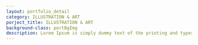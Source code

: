 ```yaml
---
layout: portfolio_detail
category: ILLUSTRATION & ART
porject_title: ILLUSTRATION & ART
background-class: portBgImg
description: Lorem Ipsum is simply dummy text of the printing and typesetting industry. Lorem Ipsum is simply dummy text of the...
---
```

